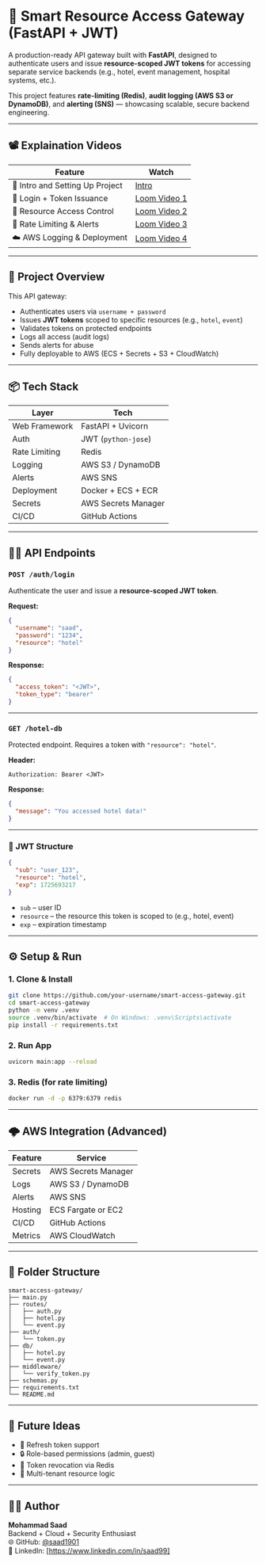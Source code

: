 # 🔐 Smart Resource Access Gateway (FastAPI + JWT)

A production-ready API gateway built with **FastAPI**, designed to authenticate users and issue **resource-scoped JWT tokens** for accessing separate service backends (e.g., hotel, event management, hospital systems, etc.).

This project features **rate-limiting (Redis)**, **audit logging (AWS S3 or DynamoDB)**, and **alerting (SNS)** — showcasing scalable, secure backend engineering.

---

## 📽️ Explaination Videos

| Feature                    | Watch                                      |
|---------------------------|---------------------------------------------|
| 🔑 Intro and Setting Up Project | [Intro](https://www.loom.com/share/2edf0ae02e6c486f97fa14a314e5934a?sid=70952695-47b1-48bc-97a4-e5b5d5a14ba4) |
| 🔑 Login + Token Issuance | [Loom Video 1](https://www.loom.com/share/your-video-token) |
| 🎫 Resource Access Control| [Loom Video 2](https://www.loom.com/share/your-video-token) |
| 🚦 Rate Limiting & Alerts | [Loom Video 3](https://www.loom.com/share/your-video-token) |
| ☁️ AWS Logging & Deployment | [Loom Video 4](https://www.loom.com/share/your-video-token) |

---

## 🧠 Project Overview

This API gateway:
- Authenticates users via `username + password`
- Issues **JWT tokens** scoped to specific resources (e.g., `hotel`, `event`)
- Validates tokens on protected endpoints
- Logs all access (audit logs)
- Sends alerts for abuse
- Fully deployable to AWS (ECS + Secrets + S3 + CloudWatch)

---

## 📦 Tech Stack

| Layer         | Tech                  |
|---------------|-----------------------|
| Web Framework | FastAPI + Uvicorn     |
| Auth          | JWT (`python-jose`)   |
| Rate Limiting | Redis                 |
| Logging       | AWS S3 / DynamoDB     |
| Alerts        | AWS SNS               |
| Deployment    | Docker + ECS + ECR    |
| Secrets       | AWS Secrets Manager   |
| CI/CD         | GitHub Actions        |

---

## 🧑‍💻 API Endpoints

### `POST /auth/login`
Authenticate the user and issue a **resource-scoped JWT token**.

**Request:**
```json
{
  "username": "saad",
  "password": "1234",
  "resource": "hotel"
}
```

**Response:**
```json
{
  "access_token": "<JWT>",
  "token_type": "bearer"
}
```

---

### `GET /hotel-db`
Protected endpoint. Requires a token with `"resource": "hotel"`.

**Header:**
```
Authorization: Bearer <JWT>
```

**Response:**
```json
{
  "message": "You accessed hotel data!"
}
```

---

### 🧾 JWT Structure
```json
{
  "sub": "user_123",
  "resource": "hotel",
  "exp": 1725693217
}
```
- `sub` – user ID
- `resource` – the resource this token is scoped to (e.g., hotel, event)
- `exp` – expiration timestamp

---

## ⚙️ Setup & Run

### 1. Clone & Install
```bash
git clone https://github.com/your-username/smart-access-gateway.git
cd smart-access-gateway
python -m venv .venv
source .venv/bin/activate  # On Windows: .venv\Scripts\activate
pip install -r requirements.txt
```

### 2. Run App
```bash
uvicorn main:app --reload
```

### 3. Redis (for rate limiting)
```bash
docker run -d -p 6379:6379 redis
```

---

## 🌩️ AWS Integration (Advanced)

| Feature  | Service                |
|----------|------------------------|
| Secrets  | AWS Secrets Manager    |
| Logs     | AWS S3 / DynamoDB      |
| Alerts   | AWS SNS                |
| Hosting  | ECS Fargate or EC2     |
| CI/CD    | GitHub Actions         |
| Metrics  | AWS CloudWatch         |

---

## 📁 Folder Structure
```
smart-access-gateway/
├── main.py
├── routes/
│   ├── auth.py
│   ├── hotel.py
│   └── event.py
├── auth/
│   └── token.py
├── db/
│   ├── hotel.py
│   └── event.py
├── middleware/
│   └── verify_token.py
├── schemas.py
├── requirements.txt
└── README.md
```

---

## 🧠 Future Ideas
- 🔁 Refresh token support
- 🔒 Role-based permissions (admin, guest)
- 🚧 Token revocation via Redis
- 🧩 Multi-tenant resource logic

---

## 🧑‍🎓 Author
**Mohammad Saad**  
Backend + Cloud + Security Enthusiast  
🌐 GitHub: [@saad1901](https://github.com/saad1901)  
📌 LinkedIn: [https://www.linkedin.com/in/saad99]